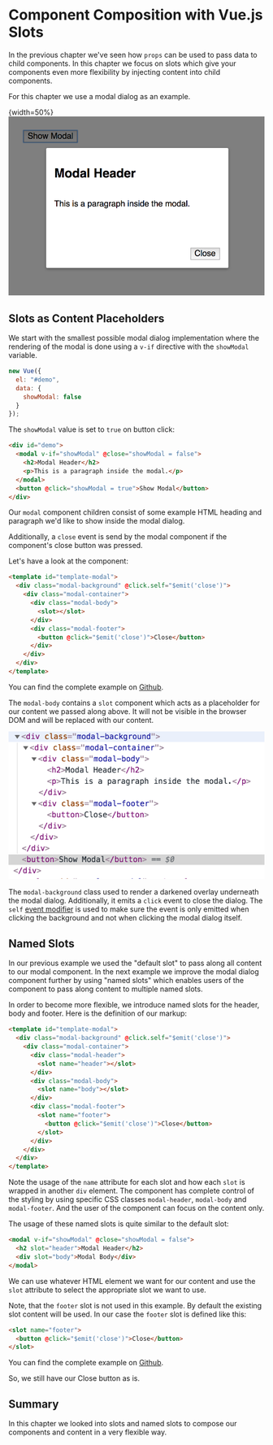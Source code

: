 # Component Composition with Vue.js Slots

In the previous chapter we've seen how `props` can be used to pass data to child components. In this chapter we focus on slots which
give your components even more flexibility by injecting content into child components.

For this chapter we use a modal dialog as an example.

{width=50%}
![Modal Dialog with close button](/images/modal.png)

## Slots as Content Placeholders

We start with the smallest possible modal dialog implementation where the rendering of the modal is done using a `v-if` directive with the `showModal` variable.

```js
new Vue({
  el: "#demo",
  data: {
    showModal: false
  }
});
```

The `showModal` value is set to `true` on button click:

```html
<div id="demo">
  <modal v-if="showModal" @close="showModal = false">
    <h2>Modal Header</h2>
    <p>This is a paragraph inside the modal.</p>
  </modal>
  <button @click="showModal = true">Show Modal</button>
</div>
```

Our `modal` component children consist of some example HTML heading and paragraph we'd like to show inside the modal dialog.

Additionally, a `close` event is send by the modal component if the component's close button was pressed.

Let's have a look at the component:

```html
<template id="template-modal">
  <div class="modal-background" @click.self="$emit('close')">
    <div class="modal-container">
      <div class="modal-body">
        <slot></slot>
      </div>
      <div class="modal-footer">
        <button @click="$emit('close')">Close</button>
      </div>
    </div>
  </div>
</template>
```

You can find the complete example on [Github](https://github.com/fdietz/vue_components_book_examples/tree/master/chapter-3/example-1).

The `modal-body` contains a `slot` component which acts as a placeholder for our content we passed along above. It will not be visible in the browser DOM and will be replaced with our content. 

![Screenshot of Chrome Devtools Elements Tab](images/modal_dom.png)

The `modal-background` class used to render a darkened overlay underneath the modal dialog. Additionally, it emits a `click` event to close the dialog. The `self` [event modifier](https://vuejs.org/v2/guide/events.html#Event-Modifiers) is used to make sure the event is only emitted when clicking the background and not when clicking the modal dialog itself.

## Named Slots

In our previous example we used the "default slot" to pass along all content to our modal component. In the next example we improve the modal dialog component further by using "named slots" which enables users of the component to pass along content to multiple named slots.

In order to become more flexible, we introduce named slots for the header, body and footer. Here is the definition of our markup:

```html
<template id="template-modal">
  <div class="modal-background" @click.self="$emit('close')">
    <div class="modal-container">
      <div class="modal-header">
        <slot name="header"></slot>
      </div>
      <div class="modal-body">
        <slot name="body"></slot>
      </div>
      <div class="modal-footer">
        <slot name="footer">
          <button @click="$emit('close')">Close</button>
        </slot>
      </div>
    </div>
  </div>
</template>
```

Note the usage of the `name` attribute for each slot and how each `slot` is wrapped in another `div` element. The component has complete control of the styling by using specific CSS classes `modal-header`, `modal-body` and `modal-footer`. And the user of the component can focus on the content only.

The usage of these named slots is quite similar to the default slot:

```html
<modal v-if="showModal" @close="showModal = false">
  <h2 slot="header">Modal Header</h2>
  <div slot="body">Modal Body</div>
</modal>
```

We can use whatever HTML element we want for our content and use the `slot` attribute to select the appropriate slot we want to use.

Note, that the `footer` slot is not used in this example. By default the existing slot content will be used. In our case the `footer` slot is defined like this:

```html
<slot name="footer">
  <button @click="$emit('close')">Close</button>
</slot>
```

You can find the complete example on [Github](https://github.com/fdietz/vue_components_book_examples/tree/master/chapter-3/example-2).

So, we still have our Close button as is.

## Summary

In this chapter we looked into slots and named slots to compose our components and content in a very flexible way.